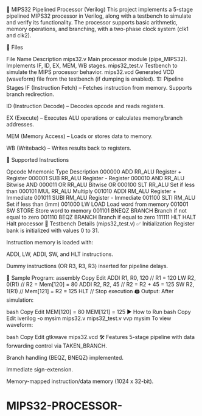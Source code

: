 🧠 MIPS32 Pipelined Processor (Verilog)
This project implements a 5-stage pipelined MIPS32 processor in Verilog, along with a testbench to simulate and verify its functionality. The processor supports basic arithmetic, memory operations, and branching, with a two-phase clock system (clk1 and clk2).

📁 Files

File Name	Description
mips32.v	Main processor module (pipe_MIPS32). Implements IF, ID, EX, MEM, WB stages.
mips32_test.v	Testbench to simulate the MIPS processor behavior.
mips32.vcd	Generated VCD (waveform) file from the testbench (if dumping is enabled).
🏗️ Pipeline Stages
IF (Instruction Fetch) – Fetches instruction from memory. Supports branch redirection.

ID (Instruction Decode) – Decodes opcode and reads registers.

EX (Execute) – Executes ALU operations or calculates memory/branch addresses.

MEM (Memory Access) – Loads or stores data to memory.

WB (Writeback) – Writes results back to registers.

🧾 Supported Instructions

Opcode	Mnemonic	Type	Description
000000	ADD	RR_ALU	Register + Register
000001	SUB	RR_ALU	Register - Register
000010	AND	RR_ALU	Bitwise AND
000011	OR	RR_ALU	Bitwise OR
000100	SLT	RR_ALU	Set if less than
000101	MUL	RR_ALU	Multiply
001010	ADDI	RM_ALU	Register + Immediate
001011	SUBI	RM_ALU	Register - Immediate
001100	SLTI	RM_ALU	Set if less than (imm)
001000	LW	LOAD	Load word from memory
001001	SW	STORE	Store word to memory
001101	BNEQZ	BRANCH	Branch if not equal to zero
001110	BEQZ	BRANCH	Branch if equal to zero
111111	HLT	HALT	Halt processor
🧪 Testbench Details (mips32_test.v)
✅ Initialization
Register bank is initialized with values 0 to 31.

Instruction memory is loaded with:

ADDI, LW, ADDI, SW, and HLT instructions.

Dummy instructions (OR R3, R3, R3) inserted for pipeline delays.

🧾 Sample Program:
assembly
Copy
Edit
ADDI  R1, R0, 120      // R1 = 120
LW    R2, 0(R1)        // R2 = Mem[120] = 80
ADDI  R2, R2, 45       // R2 = R2 + 45 = 125
SW    R2, 1(R1)        // Mem[121] = R2 = 125
HLT                   // Stop execution
🖨️ Output:
After simulation:

bash
Copy
Edit
MEM[120] = 80 
MEM[121] = 125
▶️ How to Run
bash
Copy
Edit
iverilog -o mysim mips32.v mips32_test.v
vvp mysim
To view waveform:

bash
Copy
Edit
gtkwave mips32.vcd
🛠️ Features
5-stage pipeline with data forwarding control via TAKEN_BRANCH.

Branch handling (BEQZ, BNEQZ) implemented.

Immediate sign-extension.

Memory-mapped instruction/data memory (1024 x 32-bit).

# MIPS32-PROCESSOR-
